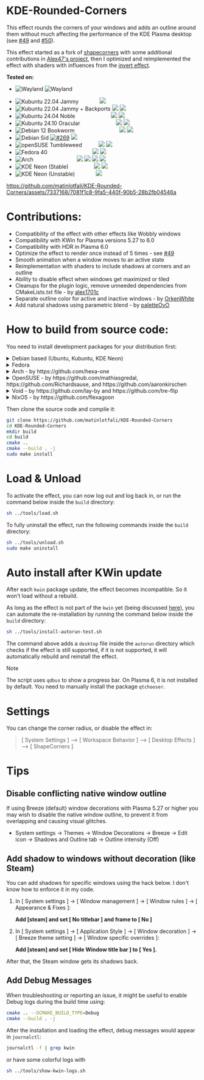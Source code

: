 # KDE-Rounded-Corners

This effect rounds the corners of your windows and adds an outline around them without much affecting the performance of the KDE Plasma desktop (see [#49](https://github.com/matinlotfali/KDE-Rounded-Corners/pull/49) and [#50](https://github.com/matinlotfali/KDE-Rounded-Corners/issues/50)).

This effect started as a fork of [shapecorners](https://sourceforge.net/projects/shapecorners/) with some additional contributions in [Alex47's project](https://github.com/alex47/KDE-Rounded-Corners), then I optimized and reimplemented the effect with shaders with influences from the [invert effect](https://github.com/KDE/kwin/tree/master/src/plugins/invert).

**Tested on:**
* ![Wayland](https://img.shields.io/badge/Wayland-supported-green?logo=wayland) ![Wayland](https://img.shields.io/badge/X11-supported-green?logo=X.org)
- ![Kubuntu 22.04 Jammy](https://img.shields.io/badge/-not_supported-red?label=Kubuntu%2022.04&logo=kubuntu&branch=master)
      &nbsp;&nbsp;&nbsp;&nbsp;&nbsp;&nbsp;&nbsp;&nbsp;&nbsp;&nbsp;&nbsp;&nbsp;
      ![](https://img.shields.io/badge/Plasma-5.24-red)
- ![Kubuntu 22.04 Jammy + Backports](https://img.shields.io/github/actions/workflow/status/matinlotfali/KDE-Rounded-Corners/kubuntu2204-backports.yml?label=Kubuntu%2022.04%20%2b%20Backports%20PPA&logo=kubuntu&branch=master)
      ![](https://img.shields.io/badge/Plasma-5.27-lightgrey)
      [![](https://img.shields.io/sourceforge/dm/kde-rounded-corners/nightly%2Fkubuntu2204?label=Download%20%5Bkwin4_effect_shapecorners_kubuntu2204.deb%5D)](https://sourceforge.net/projects/kde-rounded-corners/files/nightly/kubuntu2204/kwin4_effect_shapecorners_kubuntu2204.deb/download)
- ![Kubuntu 24.04 Noble](https://img.shields.io/github/actions/workflow/status/matinlotfali/KDE-Rounded-Corners/kubuntu2404.yml?label=Kubuntu%2024.04&logo=kubuntu&branch=master)
      &nbsp;&nbsp;&nbsp;&nbsp;&nbsp;&nbsp;&nbsp;&nbsp;&nbsp;&nbsp;&nbsp;&nbsp;&nbsp;&nbsp;&nbsp;&nbsp;&nbsp;&nbsp;&nbsp;&nbsp;&nbsp;&nbsp;
      ![](https://img.shields.io/badge/Plasma-5.27-lightgrey)
      [![](https://img.shields.io/sourceforge/dm/kde-rounded-corners/nightly%2Fkubuntu?label=Download%20%5Bkwin4_effect_shapecorners_kubuntu2404.deb%5D)](https://sourceforge.net/projects/kde-rounded-corners/files/nightly/kubuntu/kwin4_effect_shapecorners_kubuntu2404.deb/download)
- ![Kubuntu 24.10 Oracular](https://img.shields.io/github/actions/workflow/status/matinlotfali/KDE-Rounded-Corners/kubuntu2410.yml?label=Kubuntu%2024.10&logo=kubuntu&branch=master)
    &nbsp;&nbsp;&nbsp;&nbsp;&nbsp;&nbsp;&nbsp;&nbsp;&nbsp;&nbsp;&nbsp;&nbsp;&nbsp;&nbsp;&nbsp;&nbsp;&nbsp;&nbsp;&nbsp;&nbsp;&nbsp;&nbsp;
    ![](https://img.shields.io/badge/Plasma-6.1-lightgreen)
    [![](https://img.shields.io/sourceforge/dm/kde-rounded-corners/nightly%2Fkubuntu2410?label=Download%20%5Bkwin4_effect_shapecorners_kubuntu2410.deb%5D)](https://sourceforge.net/projects/kde-rounded-corners/files/nightly/kubuntu2410/kwin4_effect_shapecorners_kubuntu2410.deb/download)
- ![Debian 12 Bookworm](https://img.shields.io/github/actions/workflow/status/matinlotfali/KDE-Rounded-Corners/debian12.yml?branch=master&label=Debian%2012&logo=debian)
      &nbsp;&nbsp;&nbsp;&nbsp;&nbsp;&nbsp;&nbsp;&nbsp;&nbsp;&nbsp;&nbsp;&nbsp;
      &nbsp;&nbsp;&nbsp;&nbsp;&nbsp;&nbsp;&nbsp;&nbsp;&nbsp;&nbsp;&nbsp;&nbsp;&nbsp;&nbsp;&nbsp;
      ![](https://img.shields.io/badge/Plasma-5.27-lightgrey)
      [![](https://img.shields.io/sourceforge/dm/kde-rounded-corners/nightly%2Fdebian?label=Download%20%5Bkwin4_effect_shapecorners_debian12.deb%5D)](https://sourceforge.net/projects/kde-rounded-corners/files/nightly/debian/kwin4_effect_shapecorners_debian12.deb/download)
- ![Debian Sid](https://img.shields.io/github/actions/workflow/status/matinlotfali/KDE-Rounded-Corners/debian-sid.yml?branch=master&label=Debian%20Sid%20(Unstable)&logo=debian)
    [![#269](https://img.shields.io/badge/%23269-blue)](https://github.com/matinlotfali/KDE-Rounded-Corners/pull/269)
    ![](https://img.shields.io/badge/Plasma-5.27-lightgrey)
- ![openSUSE Tumbleweed](https://img.shields.io/github/actions/workflow/status/matinlotfali/KDE-Rounded-Corners/fedora40.yml?branch=master&label=openSUSE%20Tumbleweed&logo=opensuse&logoColor=white)
      &nbsp;&nbsp;&nbsp;&nbsp;&nbsp;&nbsp;&nbsp;&nbsp;&nbsp;
      ![](https://img.shields.io/badge/Plasma-6.2-green)
      [![](https://img.shields.io/sourceforge/dm/kde-rounded-corners/nightly%2Ftumbleweed?label=Download%20%5Bkwin4_effect_shapecorners_tumbleweed.rpm%5D)](https://sourceforge.net/projects/kde-rounded-corners/files/nightly/tumbleweed/kwin4_effect_shapecorners_tumbleweed.rpm/download)
- ![Fedora 40](https://img.shields.io/github/actions/workflow/status/matinlotfali/KDE-Rounded-Corners/fedora40.yml?branch=master&label=Fedora%2040&logo=fedora&logoColor=white)
      &nbsp;&nbsp;&nbsp;&nbsp;&nbsp;&nbsp;&nbsp;&nbsp;&nbsp;&nbsp;&nbsp;&nbsp;&nbsp;&nbsp;
      &nbsp;&nbsp;&nbsp;&nbsp;&nbsp;&nbsp;&nbsp;&nbsp;&nbsp;&nbsp;&nbsp;&nbsp;&nbsp;
      ![](https://img.shields.io/badge/Plasma-6.2-green)
      [![](https://img.shields.io/sourceforge/dm/kde-rounded-corners/nightly%2Ffedora?label=Download%20%5Bkwin4_effect_shapecorners_fedora40.rpm%5D)](https://sourceforge.net/projects/kde-rounded-corners/files/nightly/fedora/kwin4_effect_shapecorners_fedora40.rpm/download)
- ![Arch](https://img.shields.io/github/actions/workflow/status/matinlotfali/KDE-Rounded-Corners/arch.yml?branch=master&label=Arch%20Linux&logo=archlinux&logoColor=white)
      &nbsp;&nbsp;&nbsp;&nbsp;&nbsp;&nbsp;&nbsp;&nbsp;&nbsp;&nbsp;&nbsp;&nbsp;&nbsp;
      &nbsp;&nbsp;&nbsp;&nbsp;&nbsp;&nbsp;&nbsp;&nbsp;&nbsp;&nbsp;&nbsp;&nbsp;&nbsp;
      ![](https://img.shields.io/badge/Plasma-6.2-green)
      [![](https://img.shields.io/aur/maintainer/kwin-effect-rounded-corners-git?label=AUR%20Maintainer)](https://aur.archlinux.org/packages/kwin-effect-rounded-corners-git)
      [![](https://img.shields.io/aur/votes/kwin-effect-rounded-corners-git?label=AUR%20Votes)](https://aur.archlinux.org/packages/kwin-effect-rounded-corners-git)
      [![](https://img.shields.io/aur/popularity/kwin-effect-rounded-corners-git?label=AUR%20Popularity)](https://aur.archlinux.org/packages/kwin-effect-rounded-corners-git)
- ![KDE Neon (Stable)](https://img.shields.io/github/actions/workflow/status/matinlotfali/KDE-Rounded-Corners/neon.yml?branch=master&label=KDE%20Neon%20%28Stable%29&logo=kde&logoColor=white)
      &nbsp;&nbsp;&nbsp;&nbsp;&nbsp;&nbsp;&nbsp;&nbsp;&nbsp;&nbsp;&nbsp;&nbsp;&nbsp;&nbsp;&nbsp;
      ![](https://img.shields.io/badge/Plasma-6.2-green)
      [![](https://img.shields.io/sourceforge/dm/kde-rounded-corners/nightly%2Fneon?label=Download%20%5Bkwin4_effect_shapecorners_neon.deb%5D)](https://sourceforge.net/projects/kde-rounded-corners/files/nightly/neon/kwin4_effect_shapecorners_neon.deb/download)
- ![KDE Neon (Unstable)](https://img.shields.io/github/actions/workflow/status/matinlotfali/KDE-Rounded-Corners/neon-unstable.yml?branch=master&label=KDE%20Neon%20%28Unstable%29&logo=kde&logoColor=white)
      &nbsp;&nbsp;&nbsp;&nbsp;&nbsp;&nbsp;&nbsp;&nbsp;&nbsp;&nbsp;&nbsp;&nbsp;
      ![](https://img.shields.io/badge/Plasma-6.2-green)

https://github.com/matinlotfali/KDE-Rounded-Corners/assets/7337168/7081f1c8-9fa5-440f-90b5-28b2fb04546a

# Contributions:

- Compatibility of the effect with other effects like Wobbly windows
- Compatibility with KWin for Plasma versions 5.27 to 6.0
- Compatibility with HDR in Plasma 6.0
- Optimize the effect to render once instead of 5 times - see [#49](https://github.com/matinlotfali/KDE-Rounded-Corners/pull/49)
- Smooth animation when a window moves to an active state
- Reimplementation with shaders to include shadows at corners and an outline
- Ability to disable effect when windows get maximized or tiled
- Cleanups for the plugin logic, remove unneeded dependencies from CMakeLists.txt file - by [alex1701c](https://github.com/alex1701c)
- Separate outline color for active and inactive windows - by [OrkenWhite](https://github.com/OrkenWhite)
- Add natural shadows using parametric blend - by [paletteOvO](https://github.com/paletteOvO)

# How to build from source code:

You need to install development packages for your distribution first:

<details>
<summary>Debian based (Ubuntu, Kubuntu, KDE Neon)</summary>
<br>
    
  - Plasma 5 - by [alex47](https://github.com/alex47):
    ```
    sudo apt install git cmake g++ extra-cmake-modules kwin-dev libkf5configwidgets-dev 
    ```
  - Plasma 6
    ```
    sudo apt install git cmake g++ extra-cmake-modules kwin-dev qt6-base-private-dev qt6-base-dev-tools libkf6kcmutils-dev
    ```
</details>
<details>
<summary>Fedora</summary>
<br>

 - Plasma 5 (Fedora 39)
   ```bash
   sudo dnf install git cmake gcc-c++ extra-cmake-modules kwin-devel kf5-kconfigwidgets-devel libepoxy-devel
   ```
 - Plasma 6 (Fedora 40 and later)
   ```bash
   sudo dnf install git cmake gcc-c++ extra-cmake-modules kwin-devel kf6-kconfigwidgets-devel libepoxy-devel kf6-kcmutils-devel qt6-qtbase-private-devel wayland-devel
   ```
</details>
<details>
<summary>Arch - by https://github.com/hexa-one</summary>

  ```
  sudo pacman -S git cmake extra-cmake-modules base-devel
  yay -S qt5-tools
  ```
  or AUR package by [xiota](https://aur.archlinux.org/account/xiota)  
  ```
  sudo pamac build kwin-effect-rounded-corners-git
  ```
</details>
<details>
<summary>OpenSUSE - by https://github.com/mathiasgredal, https://github.com/Richardsause, and https://github.com/aaronkirschen</summary>
<br>

 - Plasma 5 (by https://github.com/mathiasgredal, https://github.com/Richardsause)
  ```
  sudo zypper install git cmake gcc-c++ extra-cmake-modules libqt5-qttools-devel kconfigwidgets-devel kwindowsystem-devel kguiaddons-devel ki18n-devel knotifications-devel kwin5-devel libQt5Gui-devel libQt5OpenGL-devel libepoxy-devel libqt5-qtnetworkauth-devel
  ```
 - Plasma 6 (by https://github.com/aaronkirschen)
  ```
  sudo zypper in git cmake gcc-c++ kf6-kconfigwidgets-devel kf6-kcmutils-devel kwin6-devel kf6-kwindowsystem-devel qt6-quick-devel qt6-core-private-devel
  ```
</details>
<details>
<summary>Void - by https://github.com/lay-by and https://github.com/tre-flip</summary>

  ```
  xbps-install git cmake make extra-cmake-modules gettext-devel kwin-devel kf6-kconfigwidgets-devel kf6-kcmutils-devel
  ```
</details>
<details>
<summary>NixOS - by https://github.com/flexagoon</summary>

   ```
   nix-env -iA nixos.kde-rounded-corners
   ```
</details>

Then clone the source code and compile it:
```bash
git clone https://github.com/matinlotfali/KDE-Rounded-Corners
cd KDE-Rounded-Corners
mkdir build
cd build
cmake ..
cmake --build . -j
sudo make install
```

# Load & Unload

To activate the effect, you can now log out and log back in, or run the command below inside the `build` directory:
```bash
sh ../tools/load.sh
```

To fully uninstall the effect, run the following commands inside the `build` directory:

```bash
sh ../tools/unload.sh
sudo make uninstall
```

# Auto install after KWin update

After each `kwin` package update, the effect becomes incompatible. So it won't load without a rebuild.

As long as the effect is not part of the `kwin` yet (being discussed 
[here](https://invent.kde.org/plasma/kwin/-/issues/198)), you can automate the re-installation by running the command
below inside the `build` directory:

```bash
sh ../tools/install-autorun-test.sh
```

The command above adds a `desktop` file inside the `autorun` directory which checks if the effect is still supported,
if it is not supported, it will automatically rebuild and reinstall the effect.

> [!NOTE]
> The script uses `qdbus` to show a progress bar. On Plasma 6, it is not installed by default. You need to manually install the package `qtchooser`.

# Settings

You can change the corner radius, or disable the effect in:

> [ System Settings ] --> [ Workspace Behavior ] --> [ Desktop Effects ] --> [ ShapeCorners ]

# Tips

## Disable conflicting native window outline

If using Breeze (default) window decorations with Plasma 5.27 or higher you may wish to disable the native window outline, to prevent it from overlapping and causing visual glitches.

- System settings -> Themes -> Window Decorations -> Breeze -> Edit icon -> Shadows and Outline tab -> Outline intensity (Off)

## Add shadow to windows without decoration (like Steam)

You can add shadows for specific windows using the hack below. I don't know how to enforce it in my code.

1. In [ System settings ] -> [ Window management ] -> [ Window rules ] -> [ Appearance & Fixes ]:

   **Add [steam] and set [ No titlebar ] and frame to [ No ]**
   
2. In [ System settings ] -> [ Application Style ] -> [ Window decoration ] -> [ Breeze theme setting ] -> [ Window specific overrides ]:

   **Add [steam] and set [ Hide Window title bar ] to [ Yes ].**

After that, the Steam window gets its shadows back.

## Add Debug Messages

When troubleshooting or reporting an issue, it might be useful to enable Debug logs during the build time using:

```bash
cmake .. --DCMAKE_BUILD_TYPE=Debug
cmake --build . -j
```

After the installation and loading the effect, debug messages would appear in `journalctl`:

```bash
journalctl -f | grep kwin
```

or have some colorful logs with

```bash
sh ../tools/show-kwin-logs.sh
```
